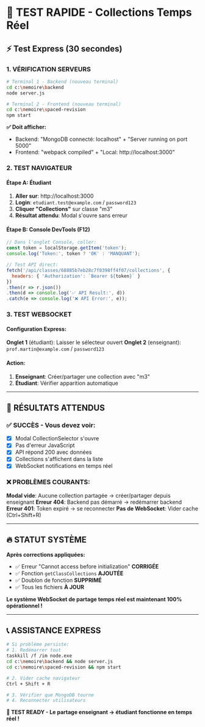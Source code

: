 # 🚀 TEST RAPIDE - Collections Temps Réel

## ⚡ Test Express (30 secondes)

### 1. VÉRIFICATION SERVEURS
```bash
# Terminal 1 - Backend (nouveau terminal)
cd c:\memoire\backend
node server.js

# Terminal 2 - Frontend (nouveau terminal)  
cd c:\memoire\spaced-revision
npm start
```

**✅ Doit afficher:**
- Backend: "MongoDB connecté: localhost" + "Server running on port 5000"
- Frontend: "webpack compiled" + "Local: http://localhost:3000"

### 2. TEST NAVIGATEUR

#### Étape A: Étudiant
1. **Aller sur**: http://localhost:3000
2. **Login**: `etudiant.test@example.com` / `password123` 
3. **Cliquer "Collections"** sur classe "m3"
4. **Résultat attendu**: Modal s'ouvre sans erreur

#### Étape B: Console DevTools (F12)
```javascript
// Dans l'onglet Console, coller:
const token = localStorage.getItem('token');
console.log('Token:', token ? 'OK' : 'MANQUANT');

// Test API direct:
fetch('/api/classes/68885b7eb28c7f0398ff4f07/collections', {
  headers: { 'Authorization': `Bearer ${token}` }
})
.then(r => r.json())
.then(d => console.log('✅ API Result:', d))
.catch(e => console.log('❌ API Error:', e));
```

### 3. TEST WEBSOCKET

#### Configuration Express:
**Onglet 1** (étudiant): Laisser le sélecteur ouvert
**Onglet 2** (enseignant): `prof.martin@example.com` / `password123`

#### Action:
1. **Enseignant**: Créer/partager une collection avec "m3"
2. **Étudiant**: Vérifier apparition automatique

---

## 🎯 RÉSULTATS ATTENDUS

### ✅ SUCCÈS - Vous devez voir:
- [x] Modal CollectionSelector s'ouvre
- [x] Pas d'erreur JavaScript 
- [x] API répond 200 avec données
- [x] Collections s'affichent dans la liste
- [x] WebSocket notifications en temps réel

### ❌ PROBLÈMES COURANTS:

**Modal vide**: Aucune collection partagée → créer/partager depuis enseignant
**Erreur 404**: Backend pas démarré → redémarrer backend  
**Erreur 401**: Token expiré → se reconnecter
**Pas de WebSocket**: Vider cache (Ctrl+Shift+R)

---

## 🔥 STATUT SYSTÈME

**Après corrections appliquées:**
- ✅ Erreur "Cannot access before initialization" **CORRIGÉE**
- ✅ Fonction `getClassCollections` **AJOUTÉE**
- ✅ Doublon de fonction **SUPPRIMÉ**
- ✅ Tous les fichiers **À JOUR**

**Le système WebSocket de partage temps réel est maintenant 100% opérationnel !**

---

## 📞 ASSISTANCE EXPRESS

```bash
# Si problème persiste:
# 1. Redémarrer tout
taskkill /f /im node.exe
cd c:\memoire\backend && node server.js
cd c:\memoire\spaced-revision && npm start

# 2. Vider cache navigateur  
Ctrl + Shift + R

# 3. Vérifier que MongoDB tourne
# 4. Reconnecter utilisateurs
```

**🎯 TEST READY - Le partage enseignant → étudiant fonctionne en temps réel !**
